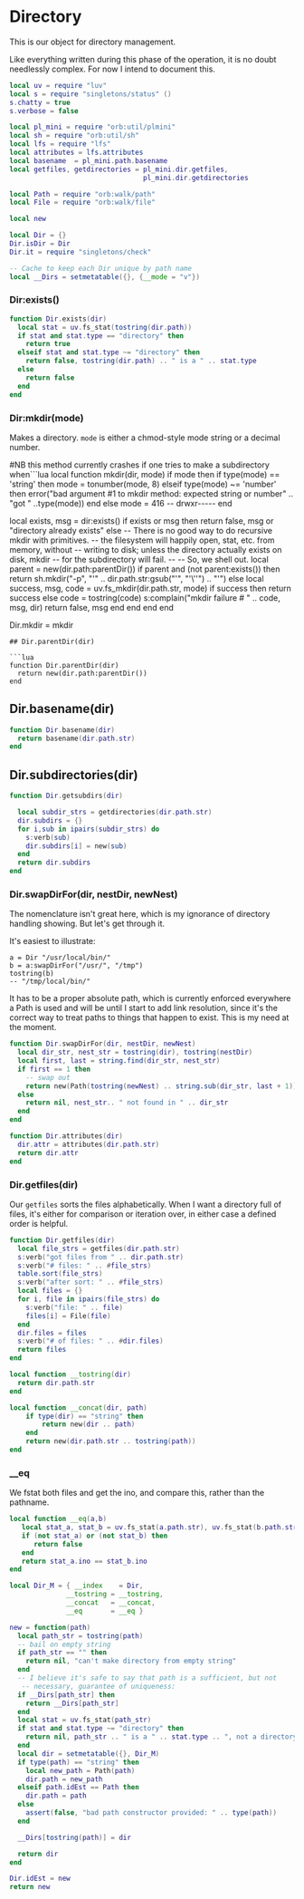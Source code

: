 # Directory


This is our object for directory management.


Like everything written during this phase of the operation, it is no doubt
needlessly complex.  For now I intend to document this.


```lua
local uv = require "luv"
local s = require "singletons/status" ()
s.chatty = true
s.verbose = false

local pl_mini = require "orb:util/plmini"
local sh = require "orb:util/sh"
local lfs = require "lfs"
local attributes = lfs.attributes
local basename  = pl_mini.path.basename
local getfiles, getdirectories = pl_mini.dir.getfiles,
                                 pl_mini.dir.getdirectories

local Path = require "orb:walk/path"
local File = require "orb:walk/file"
```
```lua
local new
```
```lua
local Dir = {}
Dir.isDir = Dir
Dir.it = require "singletons/check"

-- Cache to keep each Dir unique by path name
local __Dirs = setmetatable({}, {__mode = "v"})
```
### Dir:exists()

```lua
function Dir.exists(dir)
  local stat = uv.fs_stat(tostring(dir.path))
  if stat and stat.type == "directory" then
    return true
  elseif stat and stat.type ~= "directory" then
    return false, tostring(dir.path) .. " is a " .. stat.type
  else
    return false
  end
end
```
### Dir:mkdir(mode)

Makes a directory. ``mode`` is either a chmod-style mode string or a decimal
number.

#NB this method currently crashes if one tries to make a subdirectory when```lua
local function mkdir(dir, mode)
  if mode then
     if type(mode) == 'string' then
       mode = tonumber(mode, 8)
    elseif type(mode) ~= 'number' then
      error("bad argument #1 to mkdir method: expected string or number"
           .. "got " ..type(mode))
    end
  else
    mode = 416 -- drwxr-----
  end

  local exists, msg = dir:exists()
  if exists or msg then
    return false, msg or "directory already exists"
  else
    -- There is no good way to do recursive mkdir with primitives.
     -- the filesystem will happily open, stat, etc. from memory, without
     -- writing to disk; unless the directory actually exists on disk, mkdir
     -- for the subdirectory will fail.
     --
     -- So, we shell out.
     local parent = new(dir.path:parentDir())
      if parent and (not parent:exists()) then
        return sh.mkdir("-p", "'" .. dir.path.str:gsub("'", "'\\''") .. "'")
    else
      local success, msg, code = uv.fs_mkdir(dir.path.str, mode)
      if success then
        return success
      else
        code = tostring(code)
        s:complain("mkdir failure # " .. code, msg, dir)
        return false, msg
      end
    end
  end
end

Dir.mkdir = mkdir
```
## Dir.parentDir(dir)

```lua
function Dir.parentDir(dir)
  return new(dir.path:parentDir())
end
```
## Dir.basename(dir)

```lua
function Dir.basename(dir)
  return basename(dir.path.str)
end
```
## Dir.subdirectories(dir)

```lua
function Dir.getsubdirs(dir)

  local subdir_strs = getdirectories(dir.path.str)
  dir.subdirs = {}
  for i,sub in ipairs(subdir_strs) do
    s:verb(sub)
    dir.subdirs[i] = new(sub)
  end
  return dir.subdirs
end
```
### Dir.swapDirFor(dir, nestDir, newNest)

The nomenclature isn't great here, which is my ignorance of
directory handling showing. But let's get through it.


It's easiest to illustrate:

```lua-example
a = Dir "/usr/local/bin/"
b = a:swapDirFor("/usr/", "/tmp")
tostring(b)
-- "/tmp/local/bin/"
```

It has to be a proper absolute path, which is currently enforced everywhere
a Path is used and will be until I start to add link resolution, since it's
the correct way to treat paths to things that happen to exist.  This is my
need at the moment.

```lua
function Dir.swapDirFor(dir, nestDir, newNest)
  local dir_str, nest_str = tostring(dir), tostring(nestDir)
  local first, last = string.find(dir_str, nest_str)
  if first == 1 then
    -- swap out
    return new(Path(tostring(newNest) .. string.sub(dir_str, last + 1)))
  else
    return nil, nest_str.. " not found in " .. dir_str
  end
end
```
```lua
function Dir.attributes(dir)
  dir.attr = attributes(dir.path.str)
  return dir.attr
end
```
### Dir.getfiles(dir)

Our ``getfiles`` sorts the files alphabetically.  When I want a directory
full of files, it's either for comparison or iteration over, in either
case a defined order is helpful.

```lua
function Dir.getfiles(dir)
  local file_strs = getfiles(dir.path.str)
  s:verb("got files from " .. dir.path.str)
  s:verb("# files: " .. #file_strs)
  table.sort(file_strs)
  s:verb("after sort: " .. #file_strs)
  local files = {}
  for i, file in ipairs(file_strs) do
    s:verb("file: " .. file)
    files[i] = File(file)
  end
  dir.files = files
  s:verb("# of files: " .. #dir.files)
  return files
end
```
```lua
local function __tostring(dir)
  return dir.path.str
end
```
```lua
local function __concat(dir, path)
    if type(dir) == "string" then
        return new(dir .. path)
    end
    return new(dir.path.str .. tostring(path))
end
```
### __eq

We fstat both files and get the ino, and compare this, rather than the
pathname.

```lua
local function __eq(a,b)
   local stat_a, stat_b = uv.fs_stat(a.path.str), uv.fs_stat(b.path.str)
   if (not stat_a) or (not stat_b) then
      return false
   end
   return stat_a.ino == stat_b.ino
end
```
```lua
local Dir_M = { __index    = Dir,
              __tostring = __tostring,
              __concat   = __concat,
              __eq       = __eq }

new = function(path)
  local path_str = tostring(path)
  -- bail on empty string
  if path_str == "" then
    return nil, "can't make directory from empty string"
  end
  -- I believe it's safe to say that path is a sufficient, but not
   -- necessary, guarantee of uniqueness:
  if __Dirs[path_str] then
    return __Dirs[path_str]
  end
  local stat = uv.fs_stat(path_str)
  if stat and stat.type ~= "directory" then
    return nil, path_str .. " is a " .. stat.type .. ", not a directory"
  end
  local dir = setmetatable({}, Dir_M)
  if type(path) == "string" then
    local new_path = Path(path)
    dir.path = new_path
  elseif path.idEst == Path then
    dir.path = path
  else
    assert(false, "bad path constructor provided: " .. type(path))
  end

  __Dirs[tostring(path)] = dir

  return dir
end
```
```lua
Dir.idEst = new
return new
```
